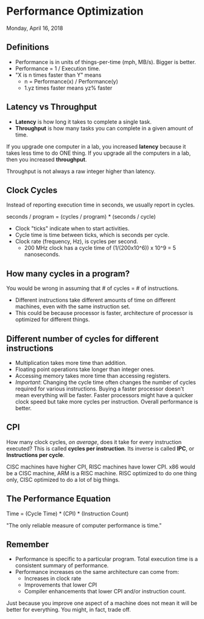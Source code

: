 # Performance Optimization
Monday, April 16, 2018

## Definitions
- Performance is in units of things-per-time (mph, MB/s). Bigger is better.
- Performance = 1 / Execution time.
- "X is n times faster than Y" means
    - n = Performance(x) / Performance(y)
    - 1.yz times faster means yz% faster

## Latency vs Throughput
- **Latency** is how long it takes to complete a single task.
- **Throughput** is how many tasks you can complete in a given amount of time.

If you upgrade one computer in a lab, you increased **latency** because it takes less time to do ONE thing.
If you upgrade all the computers in a lab, then you increased **throughput**.

Throughput is not always a raw integer higher than latency.

## Clock Cycles
Instead of reporting execution time in seconds, we usually report in cycles.

seconds / program = (cycles / program) * (seconds / cycle)

- Clock "ticks" indicate when to start activities.
- Cycle time is time between ticks, which is seconds per cycle.
- Clock rate (frequency, Hz), is cycles per second.
    - 200 MHz clock has a cycle time of (1/(200x10^6)) x 10^9 = 5 nanoseconds.

## How many cycles in a program?
You would be wrong in assuming that # of cycles = # of instructions.

- Different instructions take different amounts of time on different machines, even with the same instruction set.
- This could be because processor is faster, architecture of processor is optimized for different things.

## Different number of cycles for different instructions
- Multiplication takes more time than addition.
- Floating point operations take longer than integer ones.
- Accessing memory takes more time than accessing registers.
- *Important*: Changing the cycle time often changes the number of cycles required for various instructions. Buying a faster processor doesn't mean everything will be faster. Faster processors might have a quicker clock speed but take more cycles per instruction. Overall performance is better.

## CPI
How many clock cycles, *on average*, does it take for every instruction executed? This is called **cycles per instruction**.
Its inverse is called **IPC**, or **Instructions per cycle**.

CISC machines have higher CPI, RISC machines have lower CPI. x86 would be a CISC machine, ARM is a RISC machine. RISC optimized to do one thing only, CISC optimized to do a lot of big things.

## The Performance Equation
Time = (Cycle Time) * (CPI) * (Instruction Count)

"The only reliable measure of computer performance is time."

## Remember
- Performance is specific to a particular program. Total execution time is a consistent summary of performance.
- Performance increases on the same architecture can come from:
    - Increases in clock rate
    - Improvements that lower CPI
    - Compiler enhancements that lower CPI and/or instruction count.

Just because you improve one aspect of a machine does not mean it will be better for everything. You might, in fact, trade off.

